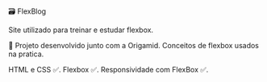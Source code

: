 🗃️ FlexBlog

Site utilizado para treinar e estudar flexbox.

📌 Projeto desenvolvido junto com a Origamid. Conceitos de flexbox usados na pratica.

HTML e CSS ✅.
Flexbox ✅.
Responsividade com FlexBox ✅.
